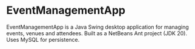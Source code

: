 # EventManagementApp
EventManagementApp is a Java Swing desktop application for managing events, venues and attendees.   Built as a NetBeans Ant project (JDK 20). Uses MySQL for persistence.
